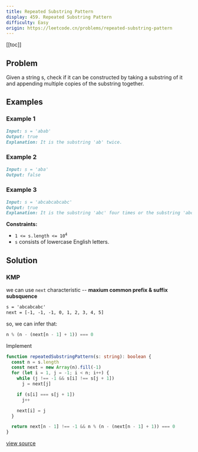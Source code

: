 ```yaml
---
title: Repeated Substring Pattern
display: 459. Repeated Substring Pattern
difficulty: Easy
origin: https://leetcode.cn/problems/repeated-substring-pattern
---
```


[[toc]]

## Problem

Given a string s, check if it can be constructed by taking a substring of it and appending multiple copies of the substring together.

## Examples

### Example 1

```md
Input: s = 'abab'
Output: true
Explanation: It is the substring 'ab' twice.
```

### Example 2

```md
Input: s = 'aba'
Output: false
```

### Example 3

```md
Input: s = 'abcabcabcabc'
Output: true
Explanation: It is the substring 'abc' four times or the substring 'abcabc' twice.
```

**Constraints:**

- <code>1 &lt;= s.length &lt;= 10<sup>4</sup></code>
- <code>s</code> consists of lowercase English letters.

## Solution

### KMP

we can use `next` characteristic -- **maxium common prefix & suffix subsquence**

```txt
s = 'abcabcabc'
next = [-1, -1, -1, 0, 1, 2, 3, 4, 5]
```

so, we can infer that:

```ts
n % (n - (next[n - 1] + 1)) === 0
```

Implement

```ts
function repeatedSubstringPattern(s: string): boolean {
  const n = s.length
  const next = new Array(n).fill(-1)
  for (let i = 1, j = -1; i < n; i++) {
    while (j !== -1 && s[i] !== s[j + 1])
      j = next[j]

    if (s[i] === s[j + 1])
      j++

    next[i] = j
  }

  return next[n - 1] !== -1 && n % (n - (next[n - 1] + 1)) === 0
}
```

[view source](https://leetcode.cn/problems/repeated-substring-pattern)
